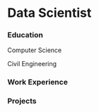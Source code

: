 # Data Scientist


### Education
Computer Science

Civil Engineering

### Work Experience

### Projects
